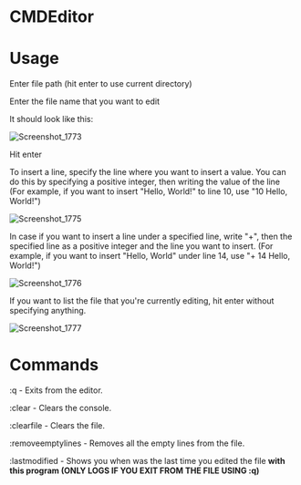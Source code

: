 # CMDEditor

# Usage

Enter file path (hit enter to use current directory)

Enter the file name that you want to edit

It should look like this:


![Screenshot_1773](https://github.com/astrid116/CMDEditor/assets/147720887/7e00496e-5361-4889-9a89-f41040643106)


Hit enter

To insert a line, specify the line where you want to insert a value. You can do this by specifying a positive integer, then writing the value of the line (For example, if you want to insert "Hello, World!" to line 10, use "10 Hello, World!")


![Screenshot_1775](https://github.com/astrid116/CMDEditor/assets/147720887/aebb935f-5472-44e5-8d4d-9c6e2f2259c5)


In case if you want to insert a line under a specified line, write "+", then the specified line as a positive integer and the line you want to insert. (For example, if you want to insert "Hello, World" under line 14, use "+ 14 Hello, World!")


![Screenshot_1776](https://github.com/astrid116/CMDEditor/assets/147720887/e9648a6d-df74-4163-a71d-5837817d289f)


If you want to list the file that you're currently editing, hit enter without specifying anything.


![Screenshot_1777](https://github.com/astrid116/CMDEditor/assets/147720887/2004354b-e025-4de2-b07d-db1832260e22)


# Commands

:q - Exits from the editor.

:clear - Clears the console.

:clearfile - Clears the file.

:removeemptylines - Removes all the empty lines from the file.

:lastmodified - Shows you when was the last time you edited the file **with this program (ONLY LOGS IF YOU EXIT FROM THE FILE USING :q)**
